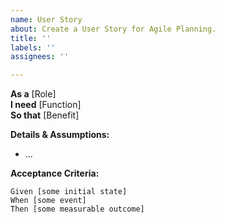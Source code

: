 ```yaml
---
name: User Story
about: Create a User Story for Agile Planning.
title: ''
labels: ''
assignees: ''

---
```


**As a** [Role]  
**I need** [Function]  
**So that** [Benefit]  

**Details & Assumptions:** 
* ...

**Acceptance Criteria:**

```gherkin
Given [some initial state]
When [some event]
Then [some measurable outcome]
```



